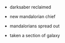 - darksaber reclaimed

- new mandalorian chief

- mandalorians spread out

- taken a section of galaxy